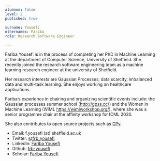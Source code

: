 ```yaml
---
alumnum: false
level: 2
published: true

surname: Yousefi
othernames: Fariba
role: Research Software Engineer

---
```


Fariba Yousefi is in the process of completing her PhD in Machine Learning at the department of Computer Science, University of Sheffield. She recently joined the research software engineering team as a machine learning research engineer at the university of Sheffield.

Her research interests are Gaussian Processes, data scarcity, imbalanced data and multi-task learning. She enjoys working on healthcare applications. 

Fariba’s experience in chairing and organizing scientific events include: the Gaussian processes summer school (http://gpss.cc/) and the Women in Machine Learning (WiML https://wimlworkshop.org/), where she was a senior programme chair at the affinity workshop for ICML 2020.

She also contributes to open source projects such as [GPy](https://github.com/SheffieldML/GPy).

* Email: f.yousefi (at) sheffield.ac.uk
* Twitter: [@frb_yousefi](https://twitter.com/frb_yousefi)
* LinkedIn: [Fariba Yousefi](https://www.linkedin.com/in/fariba-yousefi-2b4b5818/)
* Github: [frb-yousefi](https://github.com/frb-yousefi)
* Scholar: [Fariba Yousefi](https://scholar.google.com/citations?user=rF9GU-EAAAAJ&hl=en)
